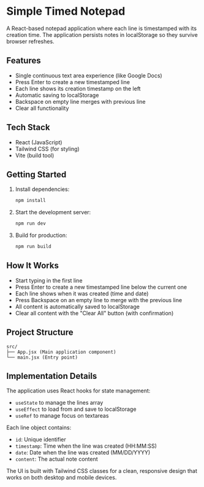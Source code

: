 # Simple Timed Notepad

A React-based notepad application where each line is timestamped with its creation time. The application persists notes in localStorage so they survive browser refreshes.

## Features

- Single continuous text area experience (like Google Docs)
- Press Enter to create a new timestamped line
- Each line shows its creation timestamp on the left
- Automatic saving to localStorage
- Backspace on empty line merges with previous line
- Clear all functionality

## Tech Stack

- React (JavaScript)
- Tailwind CSS (for styling)
- Vite (build tool)

## Getting Started

1. Install dependencies:
   ```bash
   npm install
   ```

2. Start the development server:
   ```bash
   npm run dev
   ```

3. Build for production:
   ```bash
   npm run build
   ```

## How It Works

- Start typing in the first line
- Press Enter to create a new timestamped line below the current one
- Each line shows when it was created (time and date)
- Press Backspace on an empty line to merge with the previous line
- All content is automatically saved to localStorage
- Clear all content with the "Clear All" button (with confirmation)

## Project Structure

```
src/
├── App.jsx (Main application component)
└── main.jsx (Entry point)
```

## Implementation Details

The application uses React hooks for state management:
- `useState` to manage the lines array
- `useEffect` to load from and save to localStorage
- `useRef` to manage focus on textareas

Each line object contains:
- `id`: Unique identifier
- `timestamp`: Time when the line was created (HH:MM:SS)
- `date`: Date when the line was created (MM/DD/YYYY)
- `content`: The actual note content

The UI is built with Tailwind CSS classes for a clean, responsive design that works on both desktop and mobile devices.